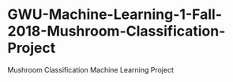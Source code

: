 # GWU-Machine-Learning-1-Fall-2018-Mushroom-Classification-Project
Mushroom Classification Machine Learning Project
